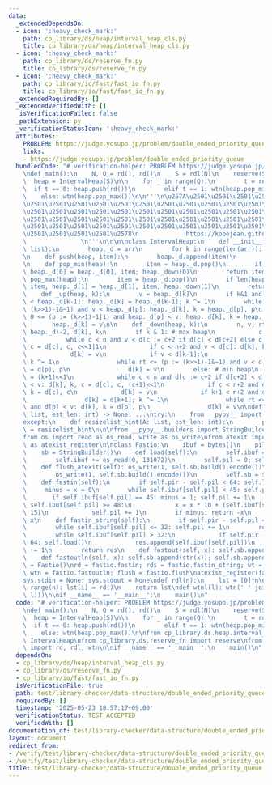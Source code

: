 ```yaml
---
data:
  _extendedDependsOn:
  - icon: ':heavy_check_mark:'
    path: cp_library/ds/heap/interval_heap_cls.py
    title: cp_library/ds/heap/interval_heap_cls.py
  - icon: ':heavy_check_mark:'
    path: cp_library/ds/reserve_fn.py
    title: cp_library/ds/reserve_fn.py
  - icon: ':heavy_check_mark:'
    path: cp_library/io/fast/fast_io_fn.py
    title: cp_library/io/fast/fast_io_fn.py
  _extendedRequiredBy: []
  _extendedVerifiedWith: []
  _isVerificationFailed: false
  _pathExtension: py
  _verificationStatusIcon: ':heavy_check_mark:'
  attributes:
    PROBLEM: https://judge.yosupo.jp/problem/double_ended_priority_queue
    links:
    - https://judge.yosupo.jp/problem/double_ended_priority_queue
  bundledCode: "# verification-helper: PROBLEM https://judge.yosupo.jp/problem/double_ended_priority_queue\n\
    \ndef main():\n    N, Q = rd(), rd()\n    S = rdl(N)\n    reserve(S, N+Q)\n  \
    \  heap = IntervalHeap(S)\n\n    for _ in range(Q):\n        t = rd()\n      \
    \  if t == 0: heap.push(rd())\n        elif t == 1: wtn(heap.pop_min())\n    \
    \    else: wtn(heap.pop_max())\n\n'''\n\u257A\u2501\u2501\u2501\u2501\u2501\u2501\
    \u2501\u2501\u2501\u2501\u2501\u2501\u2501\u2501\u2501\u2501\u2501\u2501\u2501\
    \u2501\u2501\u2501\u2501\u2501\u2501\u2501\u2501\u2501\u2501\u2501\u2501\u2501\
    \u2501\u2501\u2501\u2501\u2501\u2501\u2501\u2501\u2501\u2501\u2501\u2501\u2501\
    \u2501\u2501\u2501\u2501\u2501\u2501\u2501\u2501\u2501\u2501\u2501\u2501\u2501\
    \u2501\u2501\u2501\u2501\u2578\n             https://kobejean.github.io/cp-library\
    \               \n'''\n\n\n\nclass IntervalHeap:\n    def __init__(heap, arr:\
    \ list):\n        heap._d = arr\n        for k in range(len(arr)): heap._up(k)\n\
    \n    def push(heap, item):\n        heap._d.append(item)\n        heap._up(len(heap._d)-1)\n\
    \n    def pop_min(heap):\n        item = heap._d.pop()\n        if heap._d: item,\
    \ heap._d[0] = heap._d[0], item; heap._down(0)\n        return item\n\n    def\
    \ pop_max(heap):\n        item = heap._d.pop()\n        if len(heap._d) >= 2:\
    \ item, heap._d[1] = heap._d[1], item; heap._down(1)\n        return item\n\n\
    \    def _up(heap, k):\n        v = heap._d[k]\n        if k&1 and heap._d[k]\
    \ < heap._d[k-1]: heap._d[k] = heap._d[k-1]; k ^= 1\n        while 0 <= (p :=\
    \ (k>>1)-1&~1) and v < heap._d[p]: heap._d[k], k = heap._d[p], p\n        while\
    \ 0 <= (p := (k>>1)-1|1) and heap._d[p] < v: heap._d[k], k = heap._d[p], p\n \
    \       heap._d[k] = v\n\n    def _down(heap, k):\n        n, v, rt = len(d :=\
    \ heap._d)-2, d[k], k\n        if k & 1: # max heap\n            c = 2*k+1\n \
    \           while c < n and v < d[c := c+2 if d[c] < d[c+2] else c]: d[k], k,\
    \ c = d[c], c, c<<1|1\n            if c < n+2 and v < d[c]: d[k], k = d[c], c\n\
    \            d[k] = v\n            if v < d[k-1]:\n                d[k] = d[k-1];\
    \ k ^= 1\n                while rt <= (p := (k>>1)-1&~1) and v < d[p]: d[k], k\
    \ = d[p], p\n                d[k] = v\n        else: # min heap\n            c\
    \ = (k+1)<<1\n            while c < n and d[c := c+2 if d[c+2] < d[c] else c]\
    \ < v: d[k], k, c = d[c], c, (c+1)<<1\n            if c < n+2 and d[c] < v: d[k],\
    \ k = d[c], c\n            d[k] = v\n            if k+1 < n+2 and d[k+1] < d[k]:\n\
    \                d[k] = d[k+1]; k ^= 1\n                while rt <= (p := (k>>1)-1|1)\
    \ and d[p] < v: d[k], k = d[p], p\n                d[k] = v\n\ndef reserve(A:\
    \ list, est_len: int) -> None: ...\ntry:\n    from __pypy__ import resizelist_hint\n\
    except:\n    def resizelist_hint(A: list, est_len: int):\n        pass\nreserve\
    \ = resizelist_hint\n\n\nfrom __pypy__.builders import StringBuilder\nimport sys\n\
    from os import read as os_read, write as os_write\nfrom atexit import register\
    \ as atexist_register\n\nclass Fastio:\n    ibuf = bytes()\n    pil = pir = 0\n\
    \    sb = StringBuilder()\n    def load(self):\n        self.ibuf = self.ibuf[self.pil:]\n\
    \        self.ibuf += os_read(0, 131072)\n        self.pil = 0; self.pir = len(self.ibuf)\n\
    \    def flush_atexit(self): os_write(1, self.sb.build().encode())\n    def flush(self):\n\
    \        os_write(1, self.sb.build().encode())\n        self.sb = StringBuilder()\n\
    \    def fastin(self):\n        if self.pir - self.pil < 64: self.load()\n   \
    \     minus = x = 0\n        while self.ibuf[self.pil] < 45: self.pil += 1\n \
    \       if self.ibuf[self.pil] == 45: minus = 1; self.pil += 1\n        while\
    \ self.ibuf[self.pil] >= 48:\n            x = x * 10 + (self.ibuf[self.pil] &\
    \ 15)\n            self.pil += 1\n        if minus: return -x\n        return\
    \ x\n    def fastin_string(self):\n        if self.pir - self.pil < 64: self.load()\n\
    \        while self.ibuf[self.pil] <= 32: self.pil += 1\n        res = bytearray()\n\
    \        while self.ibuf[self.pil] > 32:\n            if self.pir - self.pil <\
    \ 64: self.load()\n            res.append(self.ibuf[self.pil])\n            self.pil\
    \ += 1\n        return res\n    def fastout(self, x): self.sb.append(str(x))\n\
    \    def fastoutln(self, x): self.sb.append(str(x)); self.sb.append('\\n')\nfastio\
    \ = Fastio()\nrd = fastio.fastin; rds = fastio.fastin_string; wt = fastio.fastout;\
    \ wtn = fastio.fastoutln; flush = fastio.flush\natexist_register(fastio.flush_atexit)\n\
    sys.stdin = None; sys.stdout = None\ndef rdl(n):\n    lst = [0]*n\n    for i in\
    \ range(n): lst[i] = rd()\n    return lst\ndef wtnl(l): wtn(' '.join(map(str,\
    \ l)))\n\nif __name__ == '__main__':\n    main()\n"
  code: "# verification-helper: PROBLEM https://judge.yosupo.jp/problem/double_ended_priority_queue\n\
    \ndef main():\n    N, Q = rd(), rd()\n    S = rdl(N)\n    reserve(S, N+Q)\n  \
    \  heap = IntervalHeap(S)\n\n    for _ in range(Q):\n        t = rd()\n      \
    \  if t == 0: heap.push(rd())\n        elif t == 1: wtn(heap.pop_min())\n    \
    \    else: wtn(heap.pop_max())\n\nfrom cp_library.ds.heap.interval_heap_cls import\
    \ IntervalHeap\nfrom cp_library.ds.reserve_fn import reserve\nfrom cp_library.io.fast.fast_io_fn\
    \ import rd, rdl, wtn\n\nif __name__ == '__main__':\n    main()\n"
  dependsOn:
  - cp_library/ds/heap/interval_heap_cls.py
  - cp_library/ds/reserve_fn.py
  - cp_library/io/fast/fast_io_fn.py
  isVerificationFile: true
  path: test/library-checker/data-structure/double_ended_priority_queue.test.py
  requiredBy: []
  timestamp: '2025-05-23 18:57:17+09:00'
  verificationStatus: TEST_ACCEPTED
  verifiedWith: []
documentation_of: test/library-checker/data-structure/double_ended_priority_queue.test.py
layout: document
redirect_from:
- /verify/test/library-checker/data-structure/double_ended_priority_queue.test.py
- /verify/test/library-checker/data-structure/double_ended_priority_queue.test.py.html
title: test/library-checker/data-structure/double_ended_priority_queue.test.py
---
```

